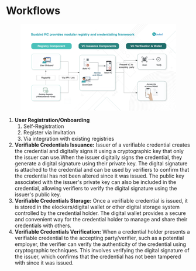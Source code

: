 # Workflows

<figure><img src="../../.gitbook/assets/Artboard 4 (1).png" alt=""><figcaption></figcaption></figure>

1. **User Registration/Onboarding**
   1. Self-Registration
   2. Register via Invitation
   3. Via integration with existing registries
2. **Verifiable Credentials Issuance:** Issuer of a verifiable credential creates the credential and digitally signs it using a cryptographic key that only the issuer can use.When the issuer digitally signs the credential, they generate a digital signature using their private key. The digital signature is attached to the credential and can be used by verifiers to confirm that the credential has not been altered since it was issued. The public key associated with the issuer's private key can also be included in the credential, allowing verifiers to verify the digital signature using the issuer's public key.
3. **Verifiable Credentials Storage:** Once a verifiable credential is issued, it is stored in the elockers/digital wallet or other digital storage system controlled by the credential holder. The digital wallet provides a secure and convenient way for the credential holder to manage and share their credentials with others.
4. **Verifiable Credentials Verification:** When a credential holder presents a verifiable credential to the accepting party/verifier, such as a potential employer, the verifier can verify the authenticity of the credential using cryptographic techniques. This involves verifying the digital signature of the issuer, which confirms that the credential has not been tampered with since it was issued.&#x20;
